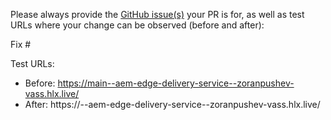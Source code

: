 Please always provide the [GitHub issue(s)](../issues) your PR is for, as well as test URLs where your change can be observed (before and after):

Fix #<gh-issue-id>

Test URLs:
- Before: https://main--aem-edge-delivery-service--zoranpushev-vass.hlx.live/
- After: https://<branch>--aem-edge-delivery-service--zoranpushev-vass.hlx.live/
